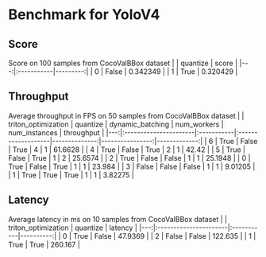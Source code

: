 # Benchmark for YoloV4

## Score

Score on 100 samples from CocoValBBox dataset
|    | quantize   |    score |
|---:|:-----------|---------:|
|  0 | False      | 0.342349 |
|  1 | True       | 0.320429 |

## Throughput
Average throughput in FPS on 50 samples from CocoValBBox dataset
|    | triton_optimization   | quantize   | dynamic_batching   |   num_workers |   num_instances |   throughput |
|---:|:----------------------|:-----------|:-------------------|--------------:|----------------:|-------------:|
|  6 | True                  | False      | True               |             4 |               1 |     61.6628  |
|  4 | True                  | False      | True               |             2 |               1 |     42.42    |
|  5 | True                  | False      | True               |             1 |               2 |     25.6574  |
|  2 | True                  | False      | False              |             1 |               1 |     25.1948  |
|  0 | True                  | False      | True               |             1 |               1 |     23.984   |
|  3 | False                 | False      | False              |             1 |               1 |      9.01205 |
|  1 | True                  | True       | True               |             1 |               1 |      3.82275 |

## Latency

Average latency in ms on 10 samples from CocoValBBox dataset
|    | triton_optimization   | quantize   |   latency |
|---:|:----------------------|:-----------|----------:|
|  0 | True                  | False      |   47.9369 |
|  2 | False                 | False      |  122.635  |
|  1 | True                  | True       |  260.167  |